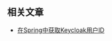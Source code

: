 ## 相关文章

+ [在Spring中获取Keycloak用户ID](http://tu-yucheng.github.io/springboot/2023/05/12/spring-keycloak-get-user-id.html)